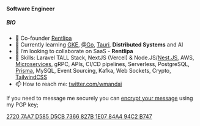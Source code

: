 #### Software Engineer

##### BIO

- 🔭 Co-founder [Rentlipa](https://rentlipa.com)
- 🌱 Currently learning [GKE](https://cloud.google.com/kubernetes-engine), [@Go](https://go.dev), [Tauri](https://tauri.app), **Distributed Systems** and AI
- 👯 I’m looking to collaborate on SaaS - **Rentlipa**
- 💬 Skills: Laravel TALL Stack, NextJS (Vercel) & Node.JS/[Nest.JS](https://nestjs.com), AWS, [Microservices](https://microservices.io), gRPC, APIs, CI/CD pipelines, Serverless, PostgreSQL, [Prisma](https://www.prisma.io), MySQL, Event Sourcing, Kafka, Web Sockets, Crypto, [TailwindCSS](https://tailwindcss.com)
- 📫 How to reach me: [twitter.com/wmandai](https://twitter.com/wmandai)

If you need to message me securely you can [encrypt your message](https://www.gnupg.org/gph/en/manual/x110.html) using my PGP key;  

[2720 7AA7 D585 D5CB 7366 827B 1E07 84A4 94C2 B747](https://keybase.io/wmandai/pgp_keys.asc?fingerprint=27207aa7d585d5cb7366827b1e0784a494c2b747)


